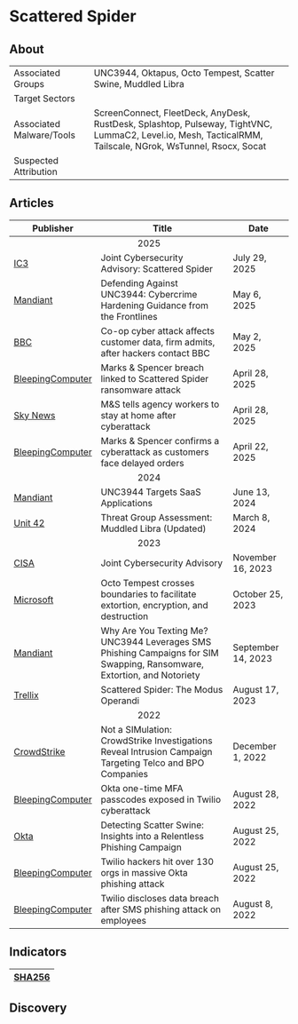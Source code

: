<h1>Scattered Spider</h1>

<h2>About</h2>
<table>
  <tr>
    <td>Associated Groups</td>
    <td>UNC3944, Oktapus, Octo Tempest, Scatter Swine, Muddled Libra</td>
  </tr>
  <tr>
    <td>Target Sectors</td>
    <td></td>
  </tr>
  <tr>
    <td>Associated Malware/Tools</td>
    <td>ScreenConnect, FleetDeck, AnyDesk, RustDesk, Splashtop, Pulseway, TightVNC, LummaC2, Level.io, Mesh, TacticalRMM, Tailscale, NGrok, WsTunnel, Rsocx, Socat</td>
  </tr>
  <tr>
    <td>Suspected Attribution</td>
    <td></td>
  </tr>
</table>

<h2>Articles</h2>
<table>
  <thead>
    <tr>
      <th>Publisher</th>
      <th>Title</th>
      <th>Date</th>
    </tr>
  </thead>
  <tbody>
    <tr>
      <td colspan="100" align="center">2025</td>
    </tr>
    <tr>
      <td>
        <a href="https://www.ic3.gov/CSA/2025/250729.pdf">IC3</a>
      </td>
      <td>Joint Cybersecurity Advisory: Scattered Spider</td>
      <td>July 29, 2025</td>
    </tr>
    <tr>
      <td>
        <a href="https://cloud.google.com/blog/topics/threat-intelligence/unc3944-proactive-hardening-recommendations/">Mandiant</a>
      </td>
      <td>Defending Against UNC3944: Cybercrime Hardening Guidance from the Frontlines</td>
      <td>May 6, 2025</td>
    </tr>
    <tr>
      <td>
        <a href="https://www.bbc.com/news/articles/crkx3vy54nzo">BBC</a>
      </td>
      <td>Co-op cyber attack affects customer data, firm admits, after hackers contact BBC</td>
      <td>May 2, 2025</td>
    </tr>
    <tr>
      <td>
        <a href="https://www.bleepingcomputer.com/news/security/marks-and-spencer-breach-linked-to-scattered-spider-ransomware-attack/">BleepingComputer</a>
      </td>
      <td>Marks & Spencer breach linked to Scattered Spider ransomware attack</td>
      <td>April 28, 2025</td>
    </tr>
    <tr>
      <td>
        <a href="https://news.sky.com/story/ms-tells-agency-workers-to-stay-at-home-after-cyberattack-13357434">Sky News</a>
      </td>
      <td>M&S tells agency workers to stay at home after cyberattack</td>
      <td>April 28, 2025</td>
    </tr>
    <tr>
      <td>
        <a href="https://www.bleepingcomputer.com/news/security/marks-and-spencer-confirms-a-cyberattack-as-customers-face-delayed-orders/">BleepingComputer</a>
      </td>
      <td>Marks & Spencer confirms a cyberattack as customers face delayed orders</td>
      <td>April 22, 2025</td>
    </tr>
    <tr>
      <td colspan="100" align="center">2024</td>
    </tr>
    <tr>
      <td>
        <a href=https://cloud.google.com/blog/topics/threat-intelligence/unc3944-targets-saas-applications">Mandiant</a>
      </td>
      <td>UNC3944 Targets SaaS Applications</td>
      <td>June 13, 2024</td>
    </tr>
    <tr>
      <td>
        <a href="https://unit42.paloaltonetworks.com/muddled-libra/">Unit 42</a>
      </td>
      <td>Threat Group Assessment: Muddled Libra (Updated)</td>
      <td>March 8, 2024</td>
    </tr>
    <tr>
      <td colspan="100" align="center">2023</td>
    </tr>
    <tr>
      <td>
        <a href="https://www.cisa.gov/news-events/cybersecurity-advisories/aa23-320a">CISA</a>
      </td>
      <td>Joint Cybersecurity Advisory</td>
      <td>November 16, 2023</td>
    </tr>
    <tr>
      <td>
        <a href=https://www.microsoft.com/en-us/security/blog/2023/10/25/octo-tempest-crosses-boundaries-to-facilitate-extortion-encryption-and-destruction/">Microsoft</a>
      </td>
      <td>Octo Tempest crosses boundaries to facilitate extortion, encryption, and destruction</td>
      <td>October 25, 2023</td>
    </tr>
    <tr>
      <td>
        <a href="https://cloud.google.com/blog/topics/threat-intelligence/unc3944-sms-phishing-sim-swapping-ransomware/">Mandiant</a>
      </td>
      <td>Why Are You Texting Me? UNC3944 Leverages SMS Phishing Campaigns for SIM Swapping, Ransomware, Extortion, and Notoriety</td>
      <td>September 14, 2023</td>
    </tr>
    <tr>
      <td>
        <a href="https://www.trellix.com/blogs/research/scattered-spider-the-modus-operandi/">Trellix</a>
      </td>
      <td>Scattered Spider: The Modus Operandi</td>
      <td>August 17, 2023</td>
    </tr>
    <tr>
      <td colspan="100" align="center">2022</td>
    </tr>
    <tr>
      <td>
        <a href=https://www.crowdstrike.com/en-us/blog/analysis-of-intrusion-campaign-targeting-telecom-and-bpo-companies/">CrowdStrike</a>
      </td>
      <td>Not a SIMulation: CrowdStrike Investigations Reveal Intrusion Campaign Targeting Telco and BPO Companies</td>
      <td>December 1, 2022</td>
    </tr>
    <tr>
      <td>
        <a href="https://www.bleepingcomputer.com/news/security/okta-one-time-mfa-passcodes-exposed-in-twilio-cyberattack/">BleepingComputer</a>
      </td>
      <td>Okta one-time MFA passcodes exposed in Twilio cyberattack</td>
      <td>August 28, 2022</td>
    </tr>
    <tr>
      <td>
        <a href="https://sec.okta.com/articles/scatterswine/">Okta</a>
      </td>
      <td>Detecting Scatter Swine: Insights into a Relentless Phishing Campaign</td>
      <td>August 25, 2022</td>
    </tr>
    <tr>
      <td>
        <a href="https://www.bleepingcomputer.com/news/security/twilio-hackers-hit-over-130-orgs-in-massive-okta-phishing-attack/">BleepingComputer</a>
      </td>
      <td>Twilio hackers hit over 130 orgs in massive Okta phishing attack</td>
      <td>August 25, 2022</td>
    </tr>
    <tr>
      <td>
        <a href="https://www.bleepingcomputer.com/news/security/twilio-discloses-data-breach-after-sms-phishing-attack-on-employees/">BleepingComputer</a>
      </td>
      <td>Twilio discloses data breach after SMS phishing attack on employees</td>
      <td>August 8, 2022</td>
    </tr>
  </tbody>
</table>


<h2>Indicators</h2>
<table>
  <thead>
    <tr>
      <th>
        <a href="https://github.com/PudgyDragon/Threat-Intel/blob/main/All/Scattered%20Spider/samples.sha256">SHA256</a>
      </th>
    </tr>
  </thead>
</table>

<h2>Discovery</h2>
